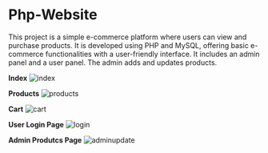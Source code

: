# Php-Website

This project is a simple e-commerce platform where users can view and purchase products. It is developed using PHP and MySQL, offering basic e-commerce functionalities with a user-friendly interface.
It includes an admin panel and a user panel. The admin adds and updates products.

<b>Index</b>
![index](https://github.com/user-attachments/assets/8686b4ba-fff0-4338-96d4-cef56ccd0f3f)

<b>Products</b>
![products](https://github.com/user-attachments/assets/6ed26da4-7eeb-4956-a432-bea5d89d09fa)

<b>Cart</b>
![cart](https://github.com/user-attachments/assets/39ef95c4-01cf-4600-a27b-35dc2640bbb2)

<b>User Login Page</b>
![login](https://github.com/user-attachments/assets/6f7d3a4c-25f4-4e5e-b3a2-859a5568ffe9)

<b>Admin Produtcs Page</b>
![adminupdate](https://github.com/user-attachments/assets/f288f3a5-0bc8-4992-8497-4517ae509b5a)
